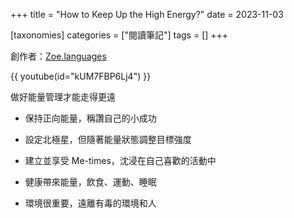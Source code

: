 +++
title = "How to Keep Up the High Energy?"
date = 2023-11-03

[taxonomies]
categories = ["閱讀筆記"]
tags = []
+++

創作者：[Zoe.languages](https://www.youtube.com/@zoe.languages)

{{ youtube(id="kUM7FBP6Lj4") }}

做好能量管理才能走得更遠

* 保持正向能量，稱讚自己的小成功

* 設定北極星，但隨著能量狀態調整目標強度

* 建立並享受 Me-times，沈浸在自己喜歡的活動中

* 健康帶來能量，飲食、運動、睡眠

* 環境很重要，遠離有毒的環境和人


